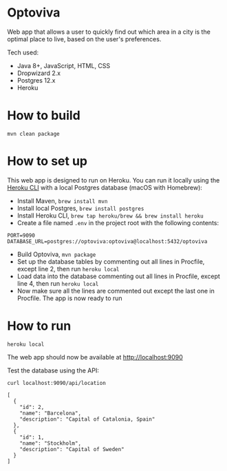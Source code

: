 # Optoviva

Web app that allows a user to quickly find out which area in a city is the optimal place to live, based on the user's
preferences.

Tech used:
- Java 8+, JavaScript, HTML, CSS
- Dropwizard 2.x
- Postgres 12.x
- Heroku

# How to build

```
mvn clean package
```

# How to set up

This web app is designed to run on Heroku. You can run it locally using the
[Heroku CLI](https://devcenter.heroku.com/articles/heroku-cli) with a local Postgres database (macOS with Homebrew):
- Install Maven, `brew install mvn`
- Install local Postgres, `brew install postgres`
- Install Heroku CLI, `brew tap heroku/brew && brew install heroku`
- Create a file named `.env` in the project root with the following contents:
```
PORT=9090
DATABASE_URL=postgres://optoviva:optoviva@localhost:5432/optoviva
```
- Build Optoviva, `mvn package`
- Set up the database tables by commenting out all lines in Procfile, except line 2, then run `heroku local`
- Load data into the database commenting out all lines in Procfile, except line 4, then run `heroku local`
- Now make sure all the lines are commented out except the last one in Procfile. The app is now ready to run

# How to run

```
heroku local
```
The web app should now be available at [http://localhost:9090](http://localhost:9090)

Test the database using the API:
```
curl localhost:9090/api/location

[
  {
    "id": 2,
    "name": "Barcelona",
    "description": "Capital of Catalonia, Spain"
  },
  {
    "id": 1,
    "name": "Stockholm",
    "description": "Capital of Sweden"
  }
]
```



